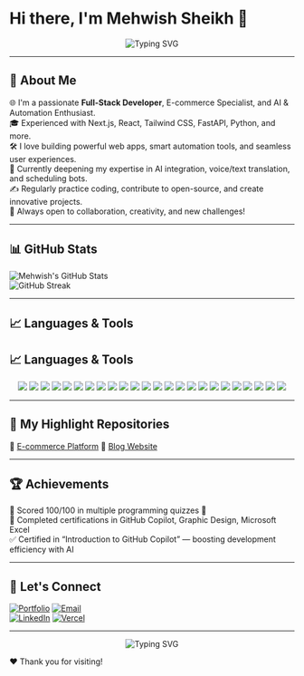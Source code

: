 # Hi there, I'm Mehwish Sheikh 👋  

<!-- Typing SVG (Top Animation) -->
<p align="center">
  <img src="https://readme-typing-svg.demolab.com?font=Fira+Code&size=24&pause=1000&color=06B6D4&center=true&vCenter=true&width=440&lines=Full-Stack+Developer;E-commerce+Specialist;AI+%26+Automation+Enthusiast" alt="Typing SVG" />
</p>

---

## 🚀 About Me
🌐 I'm a passionate **Full-Stack Developer**, E-commerce Specialist, and AI & Automation Enthusiast.  
🎓 Experienced with Next.js, React, Tailwind CSS, FastAPI, Python, and more.  
🛠️ I love building powerful web apps, smart automation tools, and seamless user experiences.  
🧠 Currently deepening my expertise in AI integration, voice/text translation, and scheduling bots.  
✍️ Regularly practice coding, contribute to open-source, and create innovative projects.  
🌟 Always open to collaboration, creativity, and new challenges!

---

## 📊 GitHub Stats

![Mehwish's GitHub Stats](https://github-readme-stats.vercel.app/api?username=MehwishSheikh15&show_icons=true&theme=radical)  
![GitHub Streak](https://github-readme-streak-stats.herokuapp.com/?user=MehwishSheikh15&theme=radical)

---

## 📈 Languages & Tools

## 📈 Languages & Tools

<p align="center">
  <img src="https://img.shields.io/badge/Next.js-000000?style=for-the-badge&logo=nextdotjs&logoColor=white"/>
  <img src="https://img.shields.io/badge/React-20232A?style=for-the-badge&logo=react&logoColor=61DAFB"/>
  <img src="https://img.shields.io/badge/TailwindCSS-06B6D4?style=for-the-badge&logo=tailwindcss&logoColor=white"/>
  <img src="https://img.shields.io/badge/HTML5-E34F26?style=for-the-badge&logo=html5&logoColor=white"/>
  <img src="https://img.shields.io/badge/CSS3-1572B6?style=for-the-badge&logo=css3&logoColor=white"/>
  <img src="https://img.shields.io/badge/JavaScript-F7DF1E?style=for-the-badge&logo=javascript&logoColor=black"/>
  <img src="https://img.shields.io/badge/TypeScript-3178C6?style=for-the-badge&logo=typescript&logoColor=white"/>
  <img src="https://img.shields.io/badge/Python-3670A0?style=for-the-badge&logo=python&logoColor=white"/>
  <img src="https://img.shields.io/badge/FastAPI-009688?style=for-the-badge&logo=fastapi&logoColor=white"/>
  <img src="https://img.shields.io/badge/Node.js-339933?style=for-the-badge&logo=nodedotjs&logoColor=white"/>
  <img src="https://img.shields.io/badge/SQLite-003B57?style=for-the-badge&logo=sqlite&logoColor=white"/>
  <img src="https://img.shields.io/badge/PostgreSQL-4169E1?style=for-the-badge&logo=postgresql&logoColor=white"/>
  <img src="https://img.shields.io/badge/MongoDB-4EA94B?style=for-the-badge&logo=mongodb&logoColor=white"/>
  <img src="https://img.shields.io/badge/Git-F05032?style=for-the-badge&logo=git&logoColor=white"/>
  <img src="https://img.shields.io/badge/Docker-2496ED?style=for-the-badge&logo=docker&logoColor=white"/>
  <img src="https://img.shields.io/badge/Postman-FF6C37?style=for-the-badge&logo=postman&logoColor=white"/>
  <img src="https://img.shields.io/badge/Vercel-000000?style=for-the-badge&logo=vercel&logoColor=white"/>
  <img src="https://img.shields.io/badge/Netlify-00C7B7?style=for-the-badge&logo=netlify&logoColor=white"/>
  <img src="https://img.shields.io/badge/NPM-CB3837?style=for-the-badge&logo=npm&logoColor=white"/>
  <img src="https://img.shields.io/badge/Streamlit-FF4B4B?style=for-the-badge&logo=streamlit&logoColor=white"/>
  <img src="https://img.shields.io/badge/Figma-F24E1E?style=for-the-badge&logo=figma&logoColor=white"/>
  <img src="https://img.shields.io/badge/Sanity-EF3A4F?style=for-the-badge&logo=sanity&logoColor=white"/>
  <img src="https://img.shields.io/badge/Automation-5A5A5A?style=for-the-badge&logo=automation&logoColor=white"/>
  <img src="https://img.shields.io/badge/OpenAI-412991?style=for-the-badge&logo=openai&logoColor=white"/>
</p>


---

## 📂 My Highlight Repositories
 
🔹 [E-commerce Platform]([https://github.com/MehwishSheikh/ecommerce-platform](https://github.com/MehwishSheikh15/DAY_6_STAGING_Comforty))  
🔹 [Blog Website]([https://github.com/MehwishSheikh/blog-website](https://github.com/MehwishSheikh15/Dynamic-Blog))  
  

---

## 🏆 Achievements

🥇 Scored 100/100 in multiple programming quizzes 💯  
📜 Completed certifications in GitHub Copilot, Graphic Design, Microsoft Excel  
✅ Certified in “Introduction to GitHub Copilot” — boosting development efficiency with AI  

---

## 🔗 Let's Connect

[![Portfolio](https://img.shields.io/badge/Portfolio-0078D4?logo=github&logoColor=white)]([https://yourportfolio.com](https://tailwind-portfolio-lac.vercel.app/))  
[![Email](https://img.shields.io/badge/Email-D14836?logo=gmail&logoColor=white)](mailto:mehwishsheikh451sheikh@gmail.com)  
[![LinkedIn](https://img.shields.io/badge/LinkedIn-0A66C2?logo=linkedin&logoColor=white)]([https://linkedin.com/in/yourprofile](https://www.linkedin.com/in/mehwish-sheikh-9871442b6/))  
[![Vercel](https://img.shields.io/badge/Vercel-000?logo=vercel&logoColor=white)]([https://vercel.com/yourprofile](https://vercel.com/mehwish-sheikhs-projects))

---

<!-- Typing SVG (Bottom Animation) -->
<p align="center">
  <img src="https://readme-typing-svg.demolab.com?font=Fira+Code&size=20&pause=1000&color=06B6D4&width=435&lines=Thanks+for+visiting+my+GitHub!;Happy+Coding" alt="Typing SVG" />
</p>

❤️ Thank you for visiting!







